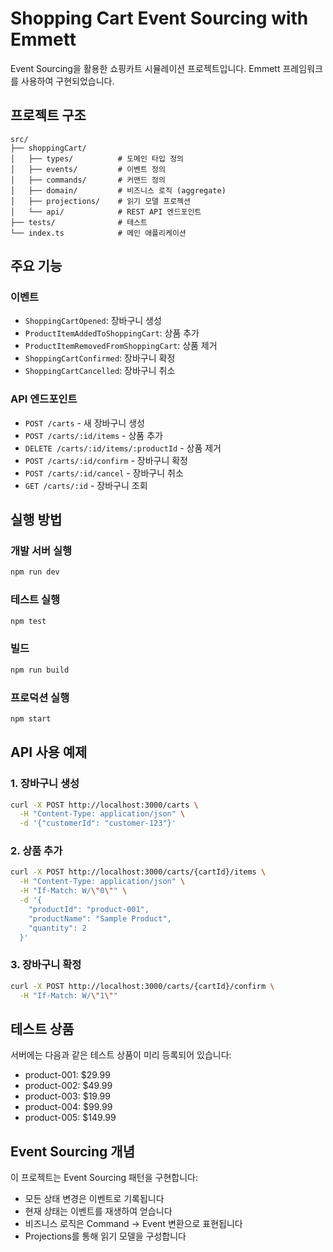 # Shopping Cart Event Sourcing with Emmett

Event Sourcing을 활용한 쇼핑카트 시뮬레이션 프로젝트입니다. Emmett 프레임워크를 사용하여 구현되었습니다.

## 프로젝트 구조

```
src/
├── shoppingCart/
│   ├── types/          # 도메인 타입 정의
│   ├── events/         # 이벤트 정의
│   ├── commands/       # 커맨드 정의
│   ├── domain/         # 비즈니스 로직 (aggregate)
│   ├── projections/    # 읽기 모델 프로젝션
│   └── api/            # REST API 엔드포인트
├── tests/              # 테스트
└── index.ts            # 메인 애플리케이션
```

## 주요 기능

### 이벤트
- `ShoppingCartOpened`: 장바구니 생성
- `ProductItemAddedToShoppingCart`: 상품 추가
- `ProductItemRemovedFromShoppingCart`: 상품 제거
- `ShoppingCartConfirmed`: 장바구니 확정
- `ShoppingCartCancelled`: 장바구니 취소

### API 엔드포인트
- `POST /carts` - 새 장바구니 생성
- `POST /carts/:id/items` - 상품 추가
- `DELETE /carts/:id/items/:productId` - 상품 제거
- `POST /carts/:id/confirm` - 장바구니 확정
- `POST /carts/:id/cancel` - 장바구니 취소
- `GET /carts/:id` - 장바구니 조회

## 실행 방법

### 개발 서버 실행
```bash
npm run dev
```

### 테스트 실행
```bash
npm test
```

### 빌드
```bash
npm run build
```

### 프로덕션 실행
```bash
npm start
```

## API 사용 예제

### 1. 장바구니 생성
```bash
curl -X POST http://localhost:3000/carts \
  -H "Content-Type: application/json" \
  -d '{"customerId": "customer-123"}'
```

### 2. 상품 추가
```bash
curl -X POST http://localhost:3000/carts/{cartId}/items \
  -H "Content-Type: application/json" \
  -H "If-Match: W/\"0\"" \
  -d '{
    "productId": "product-001",
    "productName": "Sample Product",
    "quantity": 2
  }'
```

### 3. 장바구니 확정
```bash
curl -X POST http://localhost:3000/carts/{cartId}/confirm \
  -H "If-Match: W/\"1\""
```

## 테스트 상품

서버에는 다음과 같은 테스트 상품이 미리 등록되어 있습니다:
- product-001: $29.99
- product-002: $49.99
- product-003: $19.99
- product-004: $99.99
- product-005: $149.99

## Event Sourcing 개념

이 프로젝트는 Event Sourcing 패턴을 구현합니다:
- 모든 상태 변경은 이벤트로 기록됩니다
- 현재 상태는 이벤트를 재생하여 얻습니다
- 비즈니스 로직은 Command → Event 변환으로 표현됩니다
- Projections를 통해 읽기 모델을 구성합니다